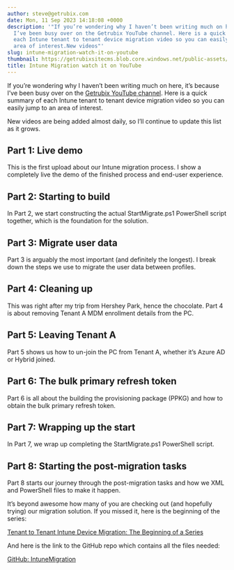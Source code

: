 ```yaml
---
author: steve@getrubix.com
date: Mon, 11 Sep 2023 14:18:08 +0000
description: '"If you’re wondering why I haven’t been writing much on here, it’s because
  I’ve been busy over on the Getrubix YouTube channel. Here is a quick summary of
  each Intune tenant to tenant device migration video so you can easily jump to an
  area of interest.New videos"'
slug: intune-migration-watch-it-on-youtube
thumbnail: https://getrubixsitecms.blob.core.windows.net/public-assets/content/v1/logo512.png
title: Intune Migration watch it on YouTube
---
```


If you’re wondering why I haven’t been writing much on here, it’s because I’ve been busy over on the [Getrubix YouTube channel](https://www.youtube.com/@getrubix9986/featured). Here is a quick summary of each Intune tenant to tenant device migration video so you can easily jump to an area of interest.

New videos are being added almost daily, so I’ll continue to update this list as it grows.

Part 1: Live demo
-----------------

This is the first upload about our Intune migration process. I show a completely live the demo of the finished process and end-user experience.

Part 2: Starting to build
-------------------------

In Part 2, we start constructing the actual StartMigrate.ps1 PowerShell script together, which is the foundation for the solution.

Part 3: Migrate user data
-------------------------

Part 3 is arguably the most important (and definitely the longest). I break down the steps we use to migrate the user data between profiles.

Part 4: Cleaning up
-------------------

This was right after my trip from Hershey Park, hence the chocolate. Part 4 is about removing Tenant A MDM enrollment details from the PC.

Part 5: Leaving Tenant A
------------------------

Part 5 shows us how to un-join the PC from Tenant A, whether it’s Azure AD or Hybrid joined.

Part 6: The bulk primary refresh token
--------------------------------------

Part 6 is all about the building the provisioning package (PPKG) and how to obtain the bulk primary refresh token.

Part 7: Wrapping up the start
-----------------------------

In Part 7, we wrap up completing the StartMigrate.ps1 PowerShell script.

Part 8: Starting the post-migration tasks
-----------------------------------------

Part 8 starts our journey through the post-migration tasks and how we XML and PowerShell files to make it happen.

It’s beyond awesome how many of you are checking out (and hopefully trying) our migration solution. If you missed it, here is the beginning of the series:

[Tenant to Tenant Intune Device Migration: The Beginning of a Series](https://www.getrubix.com/blog/tenant-to-tenant-intune-device-migration-the-beginning-of-a-series)

And here is the link to the GitHub repo which contains all the files needed:

[GitHub: IntuneMigration](https://github.com/stevecapacity/IntuneMigration)